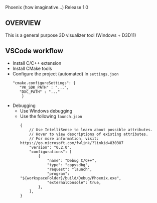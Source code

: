 Phoenix (how imaginative...)
Release 1.0

## OVERVIEW
This is a general purpose 3D visualizer tool (Windows + D3D11)

## VSCode workflow
- Install C/C++ extension
- Install CMake tools
- Configure the project (automated)
     In `settings.json`
     ```
     "cmake.configureSettings": {
        "VK_SDK_PATH" : "...",
        "DXC_PATH" : "..."
         }
    ```
- Debugging
    - Use Windows debugging
    - Use the following `launch.json`
        ```
        {
            // Use IntelliSense to learn about possible attributes.
            // Hover to view descriptions of existing attributes.
            // For more information, visit: https://go.microsoft.com/fwlink/?linkid=830387
            "version": "0.2.0",
            "configurations": [
                {
                    "name": "Debug C/C++",
                    "type": "cppvsdbg",
                    "request": "launch",
                    "program": "${workspaceFolder}/build/Debug/Phoenix.exe",
                    "externalConsole": true,
                },
            ],
        }
        ```